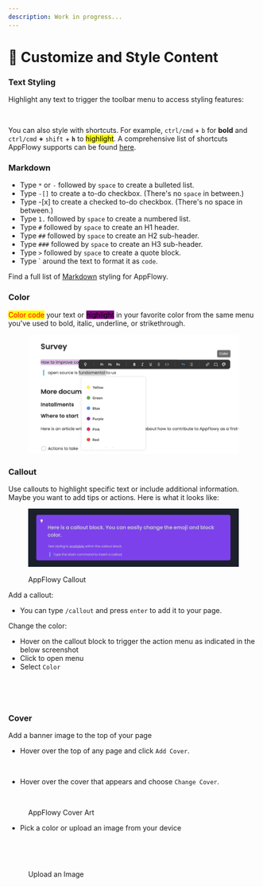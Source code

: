 ```yaml
---
description: Work in progress...
---
```


# 🎨 Customize and Style Content

### Text Styling

Highlight any text to trigger the toolbar menu to access styling features:

<figure><img src="../.gitbook/assets/image (7) (1) (1).png" alt=""><figcaption></figcaption></figure>

You can also style with shortcuts. For example, `ctrl/cmd` + `b` for **bold** and `ctrl/cmd` **+** `shift` + **`h`** to <mark style="background-color:yellow;">highlight</mark>. A comprehensive list of shortcuts AppFlowy supports can be found [here](shortcuts.md).



### Markdown

* Type `*` or `-` followed by `space` to create a bulleted list.
* Type `-[]` to create a to-do checkbox. (There's no `space` in between.)
* Type -\[x] to create a checked to-do checkbox. (There's no space in between.)
* Type `1.` followed by `space` to create a numbered list.
* Type `#` followed by `space` to create an H1 header.
* Type `##` followed by `space` to create an H2 sub-header.
* Type `###` followed by `space` to create an H3 sub-header.
* Type `>` followed by `space` to create a quote block.
* Type \` around the text to format it as `code`.

Find a full list of [Markdown](customize-and-style-content.md#markdown) styling for AppFlowy.



### Color

<mark style="color:red;">Color code</mark> your text or <mark style="background-color:purple;">highlight</mark> in your favorite color from the same menu you've used to bold, italic, underline, or strikethrough.

<figure><img src="../.gitbook/assets/image (2) (1) (1) (1) (1).png" alt=""><figcaption></figcaption></figure>

### Callout

Use callouts to highlight specific text or include additional information. Maybe you want to add tips or actions. Here is what it looks like:

<figure><img src="../.gitbook/assets/image (2) (1) (1) (1).png" alt=""><figcaption><p>AppFlowy Callout</p></figcaption></figure>

Add a callout:

* You can type `/callout` and press `enter` to add it to your page.

Change the color:

* Hover on the callout block to trigger the action menu as indicated in the below screenshot
* Click to open menu
* Select `Color`

<figure><img src="../.gitbook/assets/image (25) (1).png" alt=""><figcaption></figcaption></figure>

<figure><img src="../.gitbook/assets/image (24).png" alt=""><figcaption></figcaption></figure>

### Cover

Add a banner image to the top of your page

* Hover over the top of any page and click `Add Cover`.

<figure><img src="../.gitbook/assets/image (10) (1).png" alt=""><figcaption></figcaption></figure>

* Hover over the cover that appears and choose `Change Cover`.

<figure><img src="../.gitbook/assets/image (9) (1).png" alt=""><figcaption><p>AppFlowy Cover Art</p></figcaption></figure>

* Pick a color or upload an image from your device&#x20;

<figure><img src="../.gitbook/assets/image (11) (1).png" alt=""><figcaption></figcaption></figure>

<figure><img src="../.gitbook/assets/image (8) (1) (1).png" alt=""><figcaption><p>Upload an Image </p></figcaption></figure>
